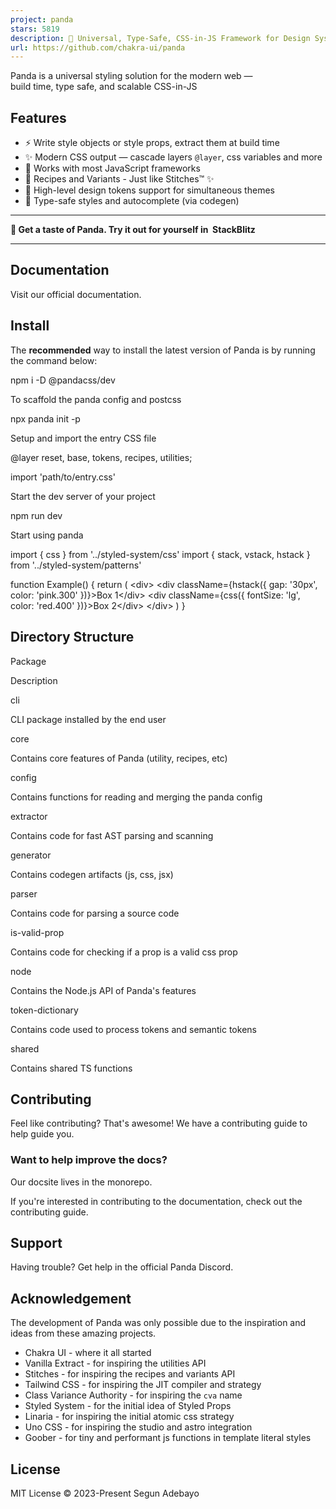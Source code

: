 ```yaml
---
project: panda
stars: 5819
description: 🐼 Universal, Type-Safe, CSS-in-JS Framework for Design Systems ⚡️
url: https://github.com/chakra-ui/panda
---
```


  
Panda is a universal styling solution for the modern web —  
build time, type safe, and scalable CSS-in-JS  
  

  
  

Features
--------

-   ⚡️ Write style objects or style props, extract them at build time
-   ✨ Modern CSS output — cascade layers `@layer`, css variables and more
-   🦄 Works with most JavaScript frameworks
-   🚀 Recipes and Variants - Just like Stitches™️ ✨
-   🎨 High-level design tokens support for simultaneous themes
-   💪 Type-safe styles and autocomplete (via codegen)

  

* * *

**🐼 Get a taste of Panda. Try it out for yourself in  StackBlitz**

* * *

  

Documentation
-------------

Visit our official documentation.

Install
-------

The **recommended** way to install the latest version of Panda is by running the command below:

npm i -D @pandacss/dev

To scaffold the panda config and postcss

npx panda init -p

Setup and import the entry CSS file

@layer reset, base, tokens, recipes, utilities;

import 'path/to/entry.css'

Start the dev server of your project

npm run dev

Start using panda

import { css } from '../styled-system/css'
import { stack, vstack, hstack } from '../styled-system/patterns'

function Example() {
  return (
    <div\>
      <div className\={hstack({ gap: '30px', color: 'pink.300' })}\>Box 1</div\>
      <div className\={css({ fontSize: 'lg', color: 'red.400' })}\>Box 2</div\>
    </div\>
  )
}

Directory Structure
-------------------

Package

Description

cli

CLI package installed by the end user

core

Contains core features of Panda (utility, recipes, etc)

config

Contains functions for reading and merging the panda config

extractor

Contains code for fast AST parsing and scanning

generator

Contains codegen artifacts (js, css, jsx)

parser

Contains code for parsing a source code

is-valid-prop

Contains code for checking if a prop is a valid css prop

node

Contains the Node.js API of Panda's features

token-dictionary

Contains code used to process tokens and semantic tokens

shared

Contains shared TS functions

Contributing
------------

Feel like contributing? That's awesome! We have a contributing guide to help guide you.

### Want to help improve the docs?

Our docsite lives in the monorepo.

If you're interested in contributing to the documentation, check out the contributing guide.

Support
-------

Having trouble? Get help in the official Panda Discord.

Acknowledgement
---------------

The development of Panda was only possible due to the inspiration and ideas from these amazing projects.

-   Chakra UI - where it all started
-   Vanilla Extract - for inspiring the utilities API
-   Stitches - for inspiring the recipes and variants API
-   Tailwind CSS - for inspiring the JIT compiler and strategy
-   Class Variance Authority - for inspiring the `cva` name
-   Styled System - for the initial idea of Styled Props
-   Linaria - for inspiring the initial atomic css strategy
-   Uno CSS - for inspiring the studio and astro integration
-   Goober - for tiny and performant js functions in template literal styles

License
-------

MIT License © 2023-Present Segun Adebayo
